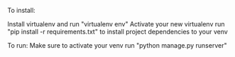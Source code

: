 To install:

Install virtualenv and run "virtualenv env"
Activate your new virtualenv
run "pip install -r requirements.txt" to install project dependencies to your venv 

To run:
Make sure to activate your venv
run "python manage.py runserver"